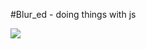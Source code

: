 #Blur_ed - doing things with js

![](http://i.piccy.info/i9/d4047f53599ffc3ff25984d0b12296dc/1491727100/247642/1136199/12.png)
